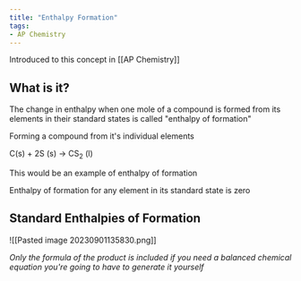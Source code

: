 ```yaml
---
title: "Enthalpy Formation"
tags:
- AP Chemistry
---
```


Introduced to this concept in [[AP Chemistry]]

## What is it?

The change in enthalpy when one mole of a compound is formed from its elements in their standard states is called "enthalpy of formation"

Forming a compound from it's individual elements

C(s) + 2S (s) -> CS$_2$ (l)

This would be an example of enthalpy of formation


Enthalpy of formation for any element in its standard state is zero
## Standard Enthalpies of Formation

![[Pasted image 20230901135830.png]]

*Only the formula of the product is included if you need a balanced chemical equation you're going to have to generate it yourself*
